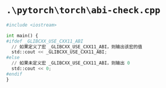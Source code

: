 # `.\pytorch\torch\abi-check.cpp`

```py
#include <iostream>

int main() {
#ifdef _GLIBCXX_USE_CXX11_ABI
  // 如果定义了宏 _GLIBCXX_USE_CXX11_ABI，则输出该宏的值
  std::cout << _GLIBCXX_USE_CXX11_ABI;
#else
  // 如果未定义宏 _GLIBCXX_USE_CXX11_ABI，则输出 0
  std::cout << 0;
#endif
}
```